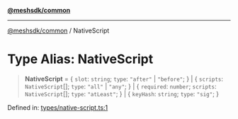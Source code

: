 [**@meshsdk/common**](../README.md)

***

[@meshsdk/common](../globals.md) / NativeScript

# Type Alias: NativeScript

> **NativeScript** = \{ `slot`: `string`; `type`: `"after"` \| `"before"`; \} \| \{ `scripts`: `NativeScript`[]; `type`: `"all"` \| `"any"`; \} \| \{ `required`: `number`; `scripts`: `NativeScript`[]; `type`: `"atLeast"`; \} \| \{ `keyHash`: `string`; `type`: `"sig"`; \}

Defined in: [types/native-script.ts:1](https://github.com/MeshJS/mesh/blob/1abde1553cbd7cf2cf4e40197fc0de9e4a7d0f49/packages/mesh-common/src/types/native-script.ts#L1)
